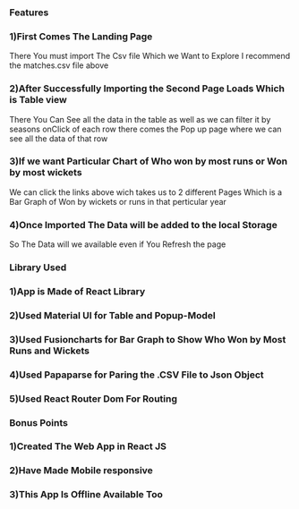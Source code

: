 ### Features
### 1)First Comes The Landing Page
There You must import The Csv file Which we Want to Explore
I recommend the matches.csv file above

### 2)After Successfully Importing the Second Page Loads Which is Table view
There You Can See all the data in the table as well as we can filter it by seasons 
onClick of each row there comes the Pop up page where we can see all the data of that row

### 3)If we want Particular Chart of Who won by most runs or Won by most wickets
We can click the links above wich takes us to 2 different Pages Which is a Bar Graph of 
Won by wickets or runs in that perticular year

### 4)Once Imported The Data will be added to the local Storage 
So The Data will we available even if You Refresh the page 

### Library Used
### 1)App is Made of React Library
### 2)Used Material UI for Table and Popup-Model
### 3)Used Fusioncharts for Bar Graph to Show Who Won by Most Runs and Wickets
### 4)Used Papaparse for Paring the .CSV File to Json Object
### 5)Used React Router Dom For Routing

### Bonus Points
### 1)Created The Web App in React JS
### 2)Have Made Mobile responsive
### 3)This App Is Offline Available Too

